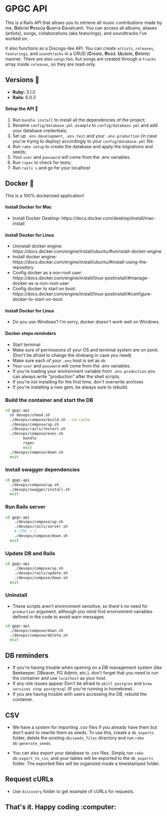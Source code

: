 # GPGC API

This is a Rails API that allows you to retrieve all music contributions made by me, <b>G</b>abriel <b>P</b>essoa <b>G</b>uerra <b>C</b>avalcanti. You can access all albums, aliases (artists), songs, collaborations (aka featurings), and soundtracks I've worked on.

It also functions as a Discogs-like API. You can create `artists`, `releases`, `featurings`, and `soundtracks` in a CRUD (<b>C</b>reate, <b>R</b>ead, <b>U</b>pdate, <b>D</b>elete) manner. There are also `songs` too, but songs are created through a `tracks` array inside `releases`, so they are read-only.


## Versions :gem:
* **Ruby:** 3.1.0
* **Rails:** 6.0.3

#### Setup the API :monorail:

1. Run `bundle install` to install all the dependencies of the project;
2. Rename `config/database.yml.example` to `config/database.yml` and add your database credentials;
3. Set up `.env.development`, `.env.test` and your `.env.production` (in case you're trying to deploy) accordingly to your `config/database.yml` file.
3. Run `rake setup` to create the database and apply the migrations and seeds;
4. Your `user` and `password` will come from the .env variables.
5. Run `rspec` to check for tests;
6. Run `rails s` and go for your localhost

## Docker :whale:

<p>This is a 100% dockerized application!</p>

#### Install Docker for Mac
<ul>
    <li>Install Docker Desktop: https://docs.docker.com/desktop/install/mac-install </li>
</ul>

#### Install Docker for Linux
<ul>
    <li>Uninstall docker engine: https://docs.docker.com/engine/install/ubuntu/#uninstall-docker-engine</li>
    <li>Install docker engine: https://docs.docker.com/engine/install/ubuntu/#install-using-the-repository</li>
    <li>Config docker as a non-root user: https://docs.docker.com/engine/install/linux-postinstall/#manage-docker-as-a-non-root-user</li>
    <li>Config docker to start on boot: https://docs.docker.com/engine/install/linux-postinstall/#configure-docker-to-start-on-boot</li>
</ul>

#### Install Docker for Linux
<ul>
    <li>Do you use Windows? I'm sorry, docker doesn't work well on Windows. </li>
</ul>

#### Docker steps reminders

- Start terminal
- Make sure of permissions of your OS and terminal system are on point. (Don't be afraid to change the shebang in case you need)
- Make sure each of your `.env` host is set as `db`
- Your `user` and `password` will come from the .env variables.
- If you're loading your environment variable from `.env.production` you can always write "production" after the shell scripts. 
- If you're not installing for the first time, don't overwrite archives
- If you're installing a new gem, be always sure to rebuild.


### Build the container and start the DB


```bash
cd gpgc-api
  sh devops/chmod.sh
  ./devops/compose/build.sh --no-cache
  ./devops/compose/up.sh
  ./devops/rails/restart.sh
  ./devops/compose/exec.sh
        bundle
        rspec
        exit
  ./devops/compose/down.sh
  exit
```

### Install swagger dependencies

```bash
cd gpgc-api
  ./devops/compose/up.sh
  ./devops/swagger/install.sh
  exit
```

### Run Rails server

```bash
cd gpgc-api
    ./devops/compose/up.sh
    ./devops/rails/server.sh
    # CTRL + C
    ./devops/compose/down.sh
  exit
```

### Update DB and Rails

```bash
cd gpgc-api
    ./devops/compose/up.sh
    ./devops/rails/update.sh
    ./devops/compose/down.sh
  exit
```

### Uninstall

- These scripts aren't environment sensitive, so there's no need for `production` argument, although you mind find environment variables defined in the code to avoid warn messages.

```bash
cd gpgc-api
  ./devops/compose/down.sh
  ./devops/compose/delete.sh
  exit
```

## DB reminders

- If you're having trouble when opening on a DB management system (like Beekeeper, DBeaver, PG Admin, etc.), don't forget that you need to run the container and use `localhost` as your host. 
- If any role issues appear Don't be afraid to `pkill postgres` and `brew services stop postgresql` (If you're running in homebrew).
- If you are having trouble with users accessing the DB, rebuild the container.

## CSV

 - We have a system for importing .csv files if you already have them but don't want to rewrite them as seeds. To use this, create a ```db_exports``` folder, delete the existing ```db/seeds_files``` directory and run ```rake db:generate_seeds```.
 
- You can also export your database to .csv files. Simply run ```rake db:export_to_csv```, and your tables will be exported to the ```db_exports``` folder. The exported files will be organized inside a timestamped folder.


## Request cURLs

- Use `discovery` folder to get example of cURLs for requests.

<h2>That's it. Happy coding :computer:</h2> 
